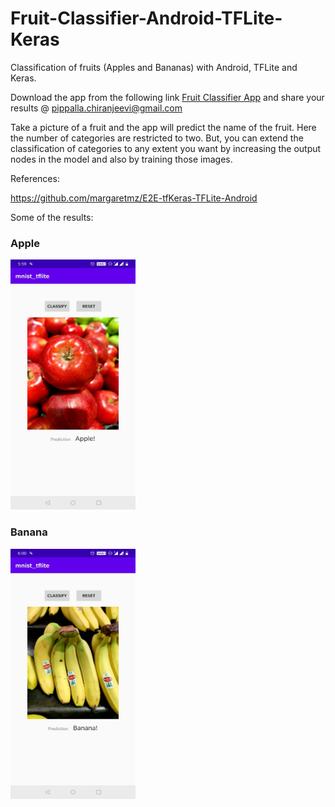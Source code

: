 # Fruit-Classifier-Android-TFLite-Keras

Classification of fruits (Apples and Bananas) with Android, TFLite and Keras.

Download the app from the following link <a href="https://github.com/chiranjeevipippalla/Fruit-Classifier-Android-TFLite-Keras/blob/master/app-debug.apk">Fruit Classifier App</a> and share your results @ pippalla.chiranjeevi@gmail.com

Take a picture of a fruit and the app will predict the name of the fruit. Here the number of categories are restricted to two. But, you can extend the classification of categories to any extent you want by increasing the output nodes in the model and also by training those images.

References:

https://github.com/margaretmz/E2E-tfKeras-TFLite-Android

Some of the results:

<h3>Apple</h3>
<img src="https://github.com/chiranjeevipippalla/Fruit-Classifier-Android-TFLite-Keras/blob/master/apple.jpg" width="200" height="400">

<h3>Banana</h3>
<img src="https://github.com/chiranjeevipippalla/Fruit-Classifier-Android-TFLite-Keras/blob/master/banana.jpg" width="200" height="400">
